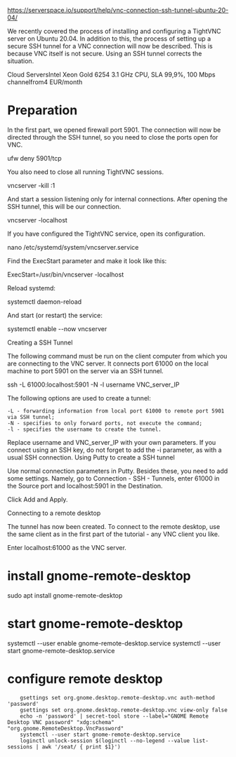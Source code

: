 https://serverspace.io/support/help/vnc-connection-ssh-tunnel-ubuntu-20-04/

We recently covered the process of installing and configuring a TightVNC server on Ubuntu 20.04. In addition to this, the process of setting up a secure SSH tunnel for a VNC connection will now be described. This is because VNC itself is not secure. Using an SSH tunnel corrects the situation.

Cloud ServersIntel Xeon Gold 6254 3.1 GHz CPU, SLA 99,9%, 100 Mbps channelfrom4 EUR/month

# Preparation

In the first part, we opened firewall port 5901. The connection will now be directed through the SSH tunnel, so you need to close the ports open for VNC.

ufw deny 5901/tcp

You also need to close all running TightVNC sessions.

vncserver -kill :1

And start a session listening only for internal connections. After opening the SSH tunnel, this will be our connection.

vncserver -localhost

If you have configured the TightVNC service, open its configuration.

nano /etc/systemd/system/vncserver.service

Find the ExecStart parameter and make it look like this:

ExecStart=/usr/bin/vncserver -localhost

Reload systemd:

systemctl daemon-reload

And start (or restart) the service:

systemctl enable --now vncserver

Creating a SSH Tunnel

The following command must be run on the client computer from which you are connecting to the VNC server. It connects port 61000 on the local machine to port 5901 on the server via an SSH tunnel.

ssh -L 61000:localhost:5901 -N -l username VNC_server_IP

The following options are used to create a tunnel:

    -L - forwarding information from local port 61000 to remote port 5901 via SSH tunnel;
    -N - specifies to only forward ports, not execute the command;
    -l - specifies the username to create the tunnel.

Replace username and VNC_server_IP with your own parameters. If you connect using an SSH key, do not forget to add the -i parameter, as with a usual SSH connection.
Using Putty to create a SSH tunnel

Use normal connection parameters in Putty. Besides these, you need to add some settings. Namely, go to Connection - SSH - Tunnels, enter 61000 in the Source port and localhost:5901 in the Destination.

Click Add and Apply.

Connecting to a remote desktop

The tunnel has now been created.
To connect to the remote desktop, use the same client as in the first part of the tutorial - any VNC client you like.

Enter localhost:61000 as the VNC server.

# install gnome-remote-desktop

sudo apt install gnome-remote-desktop

# start gnome-remote-desktop

systemctl --user enable gnome-remote-desktop.service
systemctl --user start gnome-remote-desktop.service

# configure remote desktop

        gsettings set org.gnome.desktop.remote-desktop.vnc auth-method 'password'
        gsettings set org.gnome.desktop.remote-desktop.vnc view-only false
        echo -n 'password' | secret-tool store --label="GNOME Remote Desktop VNC password" "xdg:schema" "org.gnome.RemoteDesktop.VncPassword"
        systemctl --user start gnome-remote-desktop.service
        loginctl unlock-session $(loginctl --no-legend --value list-sessions | awk '/seat/ { print $1}')

